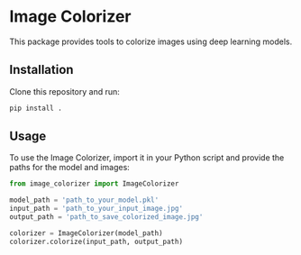 
# Image Colorizer

This package provides tools to colorize images using deep learning models.

## Installation

Clone this repository and run:

```bash
pip install .
```

## Usage

To use the Image Colorizer, import it in your Python script and provide the paths for the model and images:

```python
from image_colorizer import ImageColorizer

model_path = 'path_to_your_model.pkl'
input_path = 'path_to_your_input_image.jpg'
output_path = 'path_to_save_colorized_image.jpg'

colorizer = ImageColorizer(model_path)
colorizer.colorize(input_path, output_path)
```
